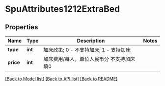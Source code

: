 # SpuAttributes1212ExtraBed

## Properties
Name | Type | Description | Notes
------------ | ------------- | ------------- | -------------
**type** | **int** | 加床政策; 0 - 不支持加床; 1 - 支持加床 | 
**price** | **int** | 加床费用/每人，单位人民币分 不支持加床填0 | 

[[Back to Model list]](../README.md#documentation-for-models) [[Back to API list]](../README.md#documentation-for-api-endpoints) [[Back to README]](../README.md)

